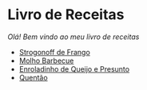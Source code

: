 # Livro de Receitas
_Olá! Bem vindo ao meu livro de receitas_

* [Strogonoff de Frango](https://github.com/ERC885555/livro-receitas/blob/master/receitas/Strogonoff%20de%20Frango.md)
* [Molho Barbecue](https://github.com/ERC885555/livro-receitas/blob/master/receitas/Molho%20Barbecue.md)
* [Enroladinho de Queijo e Presunto](https://github.com/ERC885555/livro-receitas/blob/master/receitas/Enroladinho%20de%20Queijo%20e%20Presunto.md)
* [Quentão](https://github.com/ERC885555/Livro-de-Receitas/blob/master/receitas/Quent%C3%A3o.md)
